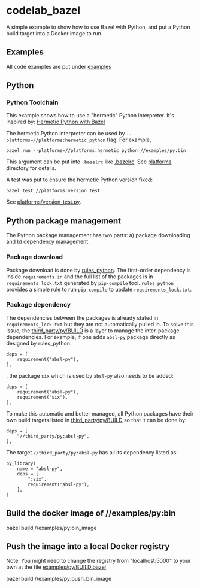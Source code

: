 # codelab_bazel
A simple example to show how to use Bazel with Python, and put a Python build target into a Docker image to run.

## Examples

All code examples are put under [examples](https://github.com/AngusK/codelab_bazel/tree/master/examples)

## Python

### Python Toolchain

This example shows how to use a "hermetic" Python interpreter. It's inspired by:
[Hermetic Python with Bazel](https://thethoughtfulkoala.com/posts/2020/05/16/bazel-hermetic-python.html)

The hermetic Python interpreter can be used by ```--platforms=//platforms:hermetic_python``` flag. For example,
```
bazel run --platforms=//platforms:hermetic_python //examples/py:bin
```
This argument can be put into ```.bazelrc``` like
[.bazelrc](https://github.com/AngusK/codelab_bazel/blob/master/.bazelrc).
See [platforms](https://github.com/AngusK/codelab_bazel/tree/master/platforms) directory for details.



A test was put to ensure the hermetic Python version fixed:
```
bazel test //platforms:version_test
```
See [platforms/version_test.py](https://github.com/AngusK/codelab_bazel/blob/master/platforms/version_test.py).


## Python package management

The Python package management has two parts: a) package downloading and b) dependency management.

### Package download

Package download is done by [rules_python](https://github.com/bazelbuild/rules_python). The first-order
dependency is inside ```requirements.in``` and the full list of the packages is in
```requirements_lock.txt``` generated by ```pip-compile``` tool. ```rules_python``` provides a simple rule
to run ```pip-compile``` to update ```requirements_lock.txt```.

### Package dependency

The dependencies between the packages is already stated in ```requirements_lock.txt``` but they are not
automatically pulled in. To solve this issue, the
[third_party/py/BUILD](https://github.com/AngusK/codelab_bazel/blob/angus-add-python-part-docs/third_party/py/BUILD)
is a layer to manage the inter-package dependencies. For example, if one adds ```absl-py``` package directly
as designed by rules_python:
```
deps = [
    requirement("absl-py"),
],
```
, the package ```six``` which is used by ```absl-py``` also needs to be added:
```
deps = [
    requirement("absl-py"),
    requirement("six"),
],
```

To make this automatic and better managed, all Python packages have their own build targets listed in
[third_party/py/BUILD](https://github.com/AngusK/codelab_bazel/blob/angus-add-python-part-docs/third_party/py/BUILD)
so that it can be done by:
```
deps = [
    "//third_party/py:absl-py",
],
```
The target ```//third_party/py:absl-py``` has all its dependency listed as:
```
py_library(
    name = "absl-py",
    deps = [
        ":six",
        requirement("absl-py"),
    ],
)
```


## Build the docker image of //examples/py:bin
bazel build //examples/py:bin_image

## Push the image into a local Docker registry
Note: You might need to change the registry from "localhost:5000" to your own at the file
[examples/py/BUILD.bazel](https://github.com/AngusK/codelab_bazel/blob/master/examples/py/BUILD.bazel)

bazel build //examples/py:push_bin_image
